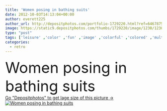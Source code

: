 ```yaml
---
title: 'Women posing in bathing suits'
date: 2012-10-03T14:13:04+00:00
author: everett225
author_url: http://depositphotos.com/portfolio-1729220.html?ref=64678756
image: https://static9.depositphotos.com/thumbs/1729220/image/1230/12301997/api_thumb_450.jpg?forcejpeg=true
type: "post"
tags: ['leisure' ,'color' ,'fun' ,'image' ,'colorful' ,'colored' ,'multi' ,'beautiful' ,'happy' ,'young' ,'smiling' ,'people' ,'women' ,'beauty' ,'happiness' ,'joy' ,'cheerful' ,'smile' ,'up' ,'friendship' ,'full' ,'style' ,'old' ,'photo' ,'retro' ,'time' ,'hand' ,'pose' ,'pretty' ,'spirit' ,'suit' ,'lovely' ,'woman' ,'make' ,'bath' ,'bathing' ,'Females' ,'together' ,'waist' ,'friends' ,'looking' ,'camera' ,'multicolored' ,'trendy' ,'in' ,'charming' ,'attractive' ,'enjoy' ,'baby' ,'posing' ]
categories: 
  - retro
---
```

<div aling="center">
            <font size="60"> Women posing in bathing suits</font>   
</div>
<div>
    <a href='https://depositphotos.com/12301997/stock-photo-women-posing-in-bathing-suits.html?ref=64678756' target=_blank > Go "Depositphotos" to get lage size of this picture ->
        <img href='https://depositphotos.com/12301997/stock-photo-women-posing-in-bathing-suits.html?ref=64678756' src='https://static9.depositphotos.com/1729220/1230/i/950/depositphotos_12301997-stock-photo-women-posing-in-bathing-suits.jpg?forcejpeg=true' alt='Women posing in bathing suits' >
    </a>
</div>

